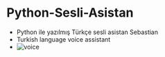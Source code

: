 # Python-Sesli-Asistan
<ul>
  <li> Python ile yazılmış Türkçe sesli asistan Sebastian</li>
  <li> Turkish language voice assistant <li>
  <img src="https://static.toiimg.com/photo/msid-70734059/70734059.jpg?resizemode=4&width=400" alt="voice" id="itemImg">


